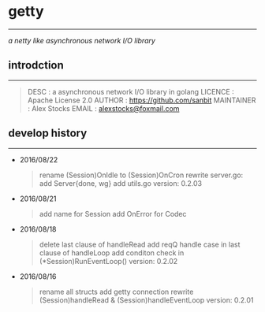 # getty #
---
 *a netty like asynchronous network I/O library*

## introdction ##
---
> DESC       : a asynchronous network I/O library in golang
  LICENCE    : Apache License 2.0
  AUTHOR     : https://github.com/sanbit
  MAINTAINER : Alex Stocks
  EMAIL      : alexstocks@foxmail.com

## develop history ##
---

- 2016/08/22
	> rename (Session)OnIdle to (Session)OnCron
	  rewrite server.go: add Server{done, wg}
	  add utils.go
	  version: 0.2.03

- 2016/08/21
	> add name for Session
	  add OnError for Codec

- 2016/08/18
	> delete last clause of handleRead
	  add reqQ handle case in last clause of handleLoop
	  add conditon check in (*Session)RunEventLoop()
	  version: 0.2.02

- 2016/08/16
	> rename all structs
	  add getty connection
	  rewrite (Session)handleRead & (Session)handleEventLoop
	  version: 0.2.01
